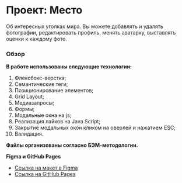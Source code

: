 # Проект: Место

Об интересных уголках мира. Вы можете добавлять и удалять фотографии, редактировать профиль, менять аватарку, выставлять оценки к каждому фото.

### Обзор
**В работе использованы следующие технологии:**

1. Флексбокс-верстка;
2. Семантические теги;
3. Позиционирование элементов;
4. Grid Layout;
5. Медиазапросы;
6. Формы;
7. Модальные окна на js;
8. Реализация лайков на Java Script;
9. Закрытие модальных окон кликом на оверлей и нажатием ESC;
10. Валидация.

**Файлы организованы согласно БЭМ-методологии.**

**Figma и GitHub Pages**

* [Ссылка на макет в Figma](https://www.figma.com/file/2cn9N9jSkmxD84oJik7xL7/JavaScript.-Sprint-4?node-id=0%3A1) 
* [Ссылка на GitHub Pages](https://elviramadamovich.github.io/mesto/)
